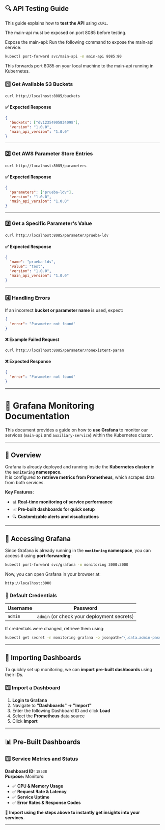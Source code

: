 ## 🔍 API Testing Guide

This guide explains how to **test the API** using `cURL`.

The main-api must be exposed on port 8085 before testing.

Expose the main-api:
Run the following command to expose the main-api service:
```sh
kubectl port-forward svc/main-api -n main-api 8085:80
```
This forwards port 8085 on your local machine to the main-api running in Kubernetes.

### **1️⃣ Get Available S3 Buckets**
```sh
curl http://localhost:8085/buckets
```
#### **✅ Expected Response**
```json
{
  "buckets": ["dv12354905834098"],
  "version": "1.0.0",
  "main_api_version": "1.0.0"
}
```

---

### **2️⃣ Get AWS Parameter Store Entries**
```sh
curl http://localhost:8085/parameters
```
#### **✅ Expected Response**
```json
{
  "parameters": ["prueba-ldv"],
  "version": "1.0.0",
  "main_api_version": "1.0.0"
}
```

---

### **3️⃣ Get a Specific Parameter's Value**
```sh
curl http://localhost:8085/parameter/prueba-ldv
```
#### **✅ Expected Response**
```json
{
  "name": "prueba-ldv",
  "value": "test",
  "version": "1.0.0",
  "main_api_version": "1.0.0"
}
```

---

### **4️⃣ Handling Errors**
If an incorrect **bucket or parameter name** is used, expect:
```json
{
  "error": "Parameter not found"
}
```

#### **❌ Example Failed Request**
```sh
curl http://localhost:8085/parameter/nonexistent-param
```
#### **❌ Expected Response**
```json
{
  "error": "Parameter not found"
}
```

---

# 📌 Grafana Monitoring Documentation

This document provides a guide on how to **use Grafana** to monitor our services (`main-api` and `auxiliary-service`) within the Kubernetes cluster.

---

## 🚀 **Overview**
Grafana is already deployed and running inside the **Kubernetes cluster** in the **`monitoring` namespace**.  
It is configured to **retrieve metrics from Prometheus**, which scrapes data from both services.

**Key Features:**
- 📊 **Real-time monitoring of service performance**
- 📈 **Pre-built dashboards for quick setup**
- 🔍 **Customizable alerts and visualizations**

---

## 🎯 **Accessing Grafana**
Since Grafana is already running in the **`monitoring` namespace**, you can access it using **port-forwarding**:

```sh
kubectl port-forward svc/grafana -n monitoring 3000:3000
```
Now, you can open Grafana in your browser at:
```
http://localhost:3000
```
### **🔑 Default Credentials**
| Username | Password |
|----------|----------|
| `admin`  | `admin` (or check your deployment secrets) |

If credentials were changed, retrieve them using:
```sh
kubectl get secret -n monitoring grafana -o jsonpath="{.data.admin-password}" | base64 --decode
```

---

## 📌 **Importing Dashboards**
To quickly set up monitoring, we can **import pre-built dashboards** using their IDs.

### **1️⃣ Import a Dashboard**
1. **Login to Grafana**
2. Navigate to **"Dashboards" → "Import"**
3. Enter the following Dashboard ID and click **Load**
4. Select the **Prometheus** data source
5. Click **Import**

---

## 📊 **Pre-Built Dashboards**
### **1️⃣ Service Metrics and Status**
**Dashboard ID:** `18538`  
**Purpose:** Monitors:
- ✅ **CPU & Memory Usage**
- ✅ **Request Rate & Latency**
- ✅ **Service Uptime**
- ✅ **Error Rates & Response Codes**

🔹 **Import using the steps above to instantly get insights into your services.**

---